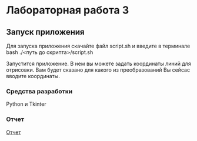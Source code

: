# Лабораторная работа 3

## Запуск приложения

Для запуска приложения скачайте файл script.sh и введите в терминале bash ./<путь до скрипта>/script.sh

Запустится приложение. В нем вы можете задать координаты линий для отрисовки. Вам будет сказано для какого из преобразований Вы сейсас вводите координаты.
### Средства разработки
Python и Tkinter

### Отчет
[Отчет](report3.pdf)  
